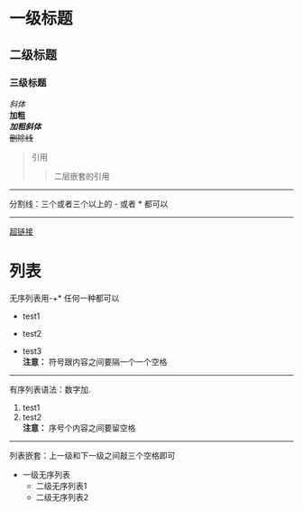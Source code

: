 # 一级标题  
## 二级标题  
### 三级标题  
*斜体*  
**加粗**  
***加粗斜体***  
~~删除线~~  

>引用
>>二层嵌套的引用

---
分割线：三个或者三个以上的 - 或者 * 都可以
***  

[超链接](http://baidu.com)  

# 列表
无序列表用-+* 任何一种都可以
- test1
+ test2
* test3  
**注意：** 符号跟内容之间要隔一个一个空格
***
有序列表语法：数字加.
1. test1
2. test2  
**注意：** 序号个内容之间要留空格
***
列表嵌套：上一级和下一级之间敲三个空格即可
- 一级无序列表
   - 二级无序列表1
   - 二级无序列表2
